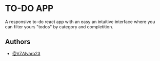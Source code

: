 # TO-DO APP

A responsive to-do react app with an easy an intuitive interface where you can filter yours "todos" by category and completition.


## Authors

- [@VZAlvaro23](https://github.com/VZAlvaro23)

